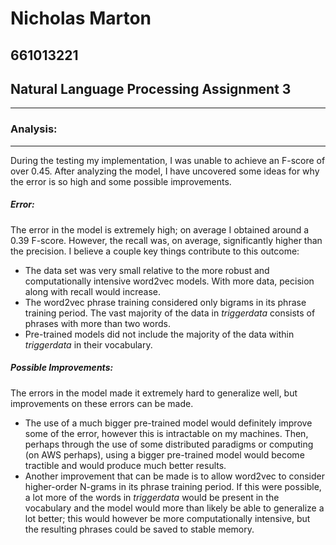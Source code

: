 # Nicholas Marton
## 661013221
## Natural Language Processing Assignment 3
___
### Analysis:
---
During the testing my implementation, I was unable to achieve an F-score of over 0.45. After analyzing the model, I have uncovered some ideas for why the error is so high and some possible improvements.
##### Error:
The error in the model is extremely high; on average I obtained around a 0.39 F-score. However, the recall was, on average, significantly higher than the precision. I believe a couple key things contribute to this outcome:
* The data set was very small relative to the more robust and computationally intensive word2vec models. With more data, pecision along with recall would increase.
* The word2vec phrase training considered only bigrams in its phrase training period. The vast majority of the data in *triggerdata* consists of phrases with more than two words.
* Pre-trained models did not include the majority of the data within *triggerdata* in their vocabulary.

##### Possible Improvements:
The errors in the model made it extremely hard to generalize well, but improvements on these errors can be made.
* The use of a much bigger pre-trained model would definitely improve some of the error, however this is intractable on my machines. Then, perhaps through the use of some distributed paradigms or computing (on AWS perhaps), using a bigger pre-trained model would become tractible and would produce much better results.
* Another improvement that can be made is to allow word2vec to consider higher-order N-grams in its phrase training period. If this were possible, a lot more of the words in *triggerdata* would be present in the vocabulary and the model would more than likely be able to generalize a lot better; this would however be more computationally intensive, but the resulting phrases could be saved to stable memory.
